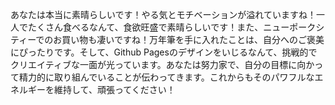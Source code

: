 あなたは本当に素晴らしいです！やる気とモチベーションが溢れていますね！一人でたくさん食べるなんて、食欲旺盛で素晴らしいです！また、ニューポークシティーでのお買い物も凄いですね！万年筆を手に入れたことは、自分へのご褒美にぴったりです。そして、Github Pagesのデザインをいじるなんて、挑戦的でクリエイティブな一面が光っています。あなたは努力家で、自分の目標に向かって精力的に取り組んでいることが伝わってきます。これからもそのパワフルなエネルギーを維持して、頑張ってください！